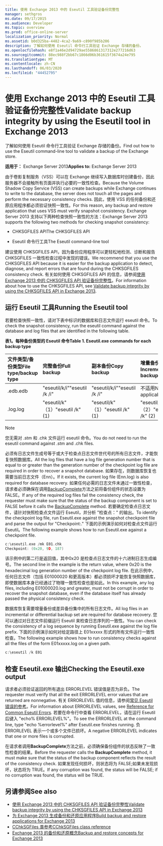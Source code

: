 ```yaml
---
title: 使用 Exchange 2013 中的 Eseutil 工具验证备份完整性
manager: sethgros
ms.date: 09/17/2015
ms.audience: Developer
ms.topic: overview
ms.prod: office-online-server
localization_priority: Normal
ms.assetid: b0d325ba-4482-4ca2-9a69-c890f985b206
description: 了解如何使用 Eseutil 命令行工具验证 Exchange 存储的备份。
ms.openlocfilehash: e8f1a46e2d94729ae5586861317312e277216d63
ms.sourcegitcommit: 88ec988f2bb67c1866d06b361615f3674a24e795
ms.translationtype: MT
ms.contentlocale: zh-CN
ms.lasthandoff: 06/03/2020
ms.locfileid: "44452795"
---
```

#  <a name="validate-backup-integrity-by-using-the-eseutil-tool-in-exchange-2013"></a><span data-ttu-id="64423-103">使用 Exchange 2013 中的 Eseutil 工具验证备份完整性</span><span class="sxs-lookup"><span data-stu-id="64423-103">Validate backup integrity by using the Eseutil tool in Exchange 2013</span></span>

<span data-ttu-id="64423-104">了解如何使用 Eseutil 命令行工具验证 Exchange 存储的备份。</span><span class="sxs-lookup"><span data-stu-id="64423-104">Find out how to use the Eseutil command-line tool to validate a backup of the Exchange store.</span></span> 
  
<span data-ttu-id="64423-105">**适用于：** Exchange Server 2013</span><span class="sxs-lookup"><span data-stu-id="64423-105">**Applies to:** Exchange Server 2013</span></span> 
  
<span data-ttu-id="64423-106">由于卷影复制服务（VSS）可以在 Exchange 继续写入数据库时创建备份，因此服务器不会接触所有页面并执行必要的一致性检查。</span><span class="sxs-lookup"><span data-stu-id="64423-106">Because the Volume Shadow Copy Service (VSS) can create backups while Exchange continues to write to the database, the server does not touch all the pages and perform the necessary consistency checks.</span></span> <span data-ttu-id="64423-107">因此，使用 VSS 的任何备份和还原应用程序都必须验证快照一致性。</span><span class="sxs-lookup"><span data-stu-id="64423-107">For this reason, any backup and restore application that uses VSS must verify snapshot consistency.</span></span> <span data-ttu-id="64423-108">Exchange Server 2013 支持以下两种检查快照一致性的方法：</span><span class="sxs-lookup"><span data-stu-id="64423-108">Exchange Server 2013 supports the following two methods for checking snapshot consistency:</span></span> 
  
- <span data-ttu-id="64423-109">CHKSGFILES API</span><span class="sxs-lookup"><span data-stu-id="64423-109">The CHKSGFILES API</span></span>
    
- <span data-ttu-id="64423-110">Eseutil 命令行工具</span><span class="sxs-lookup"><span data-stu-id="64423-110">The Eseutil command-line tool</span></span>
    
<span data-ttu-id="64423-111">建议使用 CHKSGFILES API，因为备份应用程序可以更轻松地检测、诊断和报告 CHKSGFILES 一致性检查过程中发现的错误。</span><span class="sxs-lookup"><span data-stu-id="64423-111">We recommend that you use the CHKSGFILES API because it is easier for the backup application to detect, diagnose, and report errors that are found during the CHKSGFILES consistency check.</span></span> <span data-ttu-id="64423-112">有关如何使用 CHKSGFILES API 的信息，请参阅[使用 Exchange 2013 中的 CHKSGFILES API 验证备份完整性](how-to-validate-backup-integrity-by-using-the-chksgfiles-api-in-exchange.md)。</span><span class="sxs-lookup"><span data-stu-id="64423-112">For information about how to use the CHKSGFILES API, see [Validate backup integrity by using the CHKSGFILES API in Exchange 2013](how-to-validate-backup-integrity-by-using-the-chksgfiles-api-in-exchange.md).</span></span>
  
## <a name="running-the-eseutil-tool"></a><span data-ttu-id="64423-113">运行 Eseutil 工具</span><span class="sxs-lookup"><span data-stu-id="64423-113">Running the Eseutil tool</span></span>

<span data-ttu-id="64423-114">若要检查快照一致性，请对下表中标识的数据库和日志文件运行 eseutil 命令。</span><span class="sxs-lookup"><span data-stu-id="64423-114">To check the snapshot consistency, run the eseutil command against the database and log files that are identified in the following table.</span></span> 
  
<span data-ttu-id="64423-115">**表1。每种备份类型的 Eseutil 命令**</span><span class="sxs-lookup"><span data-stu-id="64423-115">**Table 1. Eseutil.exe commands for each backup type**</span></span>

|<span data-ttu-id="64423-116">**文件类型/备份类型**</span><span class="sxs-lookup"><span data-stu-id="64423-116">**File type/backup type**</span></span>|<span data-ttu-id="64423-117">**完整备份**</span><span class="sxs-lookup"><span data-stu-id="64423-117">**Full backup**</span></span>|<span data-ttu-id="64423-118">**副本备份**</span><span class="sxs-lookup"><span data-stu-id="64423-118">**Copy backup**</span></span>|<span data-ttu-id="64423-119">**增量备份**</span><span class="sxs-lookup"><span data-stu-id="64423-119">**Incremental backup**</span></span>|<span data-ttu-id="64423-120">**差异备份**</span><span class="sxs-lookup"><span data-stu-id="64423-120">**Differential backup**</span></span>|
|:-----|:-----|:-----|:-----|:-----|
|<span data-ttu-id="64423-121">.edb</span><span class="sxs-lookup"><span data-stu-id="64423-121">.edb</span></span>  <br/> |<span data-ttu-id="64423-122">"eseutil/k/i"</span><span class="sxs-lookup"><span data-stu-id="64423-122">"eseutil /k /i"</span></span>  <br/> |<span data-ttu-id="64423-123">"eseutil/k/i"</span><span class="sxs-lookup"><span data-stu-id="64423-123">"eseutil /k /i"</span></span>  <br/> |<span data-ttu-id="64423-124">不适用</span><span class="sxs-lookup"><span data-stu-id="64423-124">Not applicable</span></span>  <br/> |<span data-ttu-id="64423-125">不适用</span><span class="sxs-lookup"><span data-stu-id="64423-125">Not applicable</span></span>  <br/> |
|<span data-ttu-id="64423-126">.log</span><span class="sxs-lookup"><span data-stu-id="64423-126">.log</span></span>  <br/> |<span data-ttu-id="64423-127">"eseutil/k" （1）</span><span class="sxs-lookup"><span data-stu-id="64423-127">"eseutil /k" (1)</span></span>  <br/> |<span data-ttu-id="64423-128">"eseutil/k" （1）</span><span class="sxs-lookup"><span data-stu-id="64423-128">"eseutil /k" (1)</span></span>  <br/> |<span data-ttu-id="64423-129">"eseutil/k" （2）</span><span class="sxs-lookup"><span data-stu-id="64423-129">"eseutil /k" (2)</span></span>  <br/> |<span data-ttu-id="64423-130">"eseutil/k" （2）</span><span class="sxs-lookup"><span data-stu-id="64423-130">"eseutil /k" (2)</span></span>  <br/> |
   
> [!NOTE]
> <span data-ttu-id="64423-131">您无需对 .stm 和 .chk 文件运行 eseutil 命令。</span><span class="sxs-lookup"><span data-stu-id="64423-131">You do not need to run the eseutil command against .stm and .chk files.</span></span> 
  
<span data-ttu-id="64423-132">必须有日志文件生成号等于或大于检查点日志文件世代号的所有日志文件，才能恢复快照数据库。</span><span class="sxs-lookup"><span data-stu-id="64423-132">All the log files that have a log file generation number that is equal to or greater than the generation number of the checkpoint log file are required in order to recover a snapshot database.</span></span> <span data-ttu-id="64423-133">如果存在，则数据库恢复也需要当前日志文件（Enn）。</span><span class="sxs-lookup"><span data-stu-id="64423-133">If it exists, the current log file (Enn.log) is also required for database recovery.</span></span> <span data-ttu-id="64423-134">如果任何必需的日志文件未通过一致性检查，请求者必须确保在调用[BackupComplete](https://msdn.microsoft.com/library/windows/desktop/aa382651%28v=vs.85%29.aspx)方法之前将备份组件的状态设置为 FALSE。</span><span class="sxs-lookup"><span data-stu-id="64423-134">If any of the required log files fail the consistency check, the requester must make sure that the status of the backup component is set to FALSE before it calls the [BackupComplete](https://msdn.microsoft.com/library/windows/desktop/aa382651%28v=vs.85%29.aspx) method.</span></span> <span data-ttu-id="64423-135">若要确定检查点日志文件，请针对快照检查点文件运行 Eseutil，并分析 "检查点：" 的输出。</span><span class="sxs-lookup"><span data-stu-id="64423-135">To identify the checkpoint log file, run Eseutil.exe against the snapshot checkpoint file and parse the output for "Checkpoint:."</span></span> <span data-ttu-id="64423-136">下面的示例演示如何对检查点文件运行 Eseutil。</span><span class="sxs-lookup"><span data-stu-id="64423-136">The following example shows how to run Eseutil.exe against a checkpoint file.</span></span> 
  
```cpp
c:\eseutil.exe /mk E01.chk
Checkpoint: (0x20, 9D, 187)
```

<span data-ttu-id="64423-137">该示例中的第二行是返回值，其中0x20 是检查点日志文件的十六进制日志生成编号。</span><span class="sxs-lookup"><span data-stu-id="64423-137">The second line in the example is the return value, where 0x20 is the hexadecimal log generation number of the checkpoint log file.</span></span> <span data-ttu-id="64423-138">在此示例中，任何日志文件（包括 E01000020 和更高版本）都必须损坏才能恢复快照数据库，即使数据库本身已经通过了物理一致性检查也是如此。</span><span class="sxs-lookup"><span data-stu-id="64423-138">In this example, any log files, including E01000020.log and greater, must not be corrupt in order to recover the snapshot database, even if the database itself has already passed the physical consistency check.</span></span>
  
<span data-ttu-id="64423-139">数据库恢复需要增量备份或差异备份集中的所有日志文件。</span><span class="sxs-lookup"><span data-stu-id="64423-139">All log files in an incremental or differential backup set are required for database recovery.</span></span> <span data-ttu-id="64423-140">您可以通过对日志文件前缀运行 Eseutil 来检查日志序列的一致性。</span><span class="sxs-lookup"><span data-stu-id="64423-140">You can check the consistency of a log sequence by running Eseutil.exe against the log file prefix.</span></span> <span data-ttu-id="64423-141">下面的示例演示如何对给定路径上 E01xxxxx 形式的所有文件运行一致性检查。</span><span class="sxs-lookup"><span data-stu-id="64423-141">The following example shows how to run consistency checks against all the files of the form E01xxxxx.log on a given path.</span></span>
  
```cpp
c:\eseutil /k E01
```

## <a name="checking-the-eseutilexe-output"></a><span data-ttu-id="64423-142">检查 Eseutil.exe 输出</span><span class="sxs-lookup"><span data-stu-id="64423-142">Checking the Eseutil.exe output</span></span>

<span data-ttu-id="64423-143">请求者必须验证返回的所有退出 ERRORLEVEL 错误值是否为非负。</span><span class="sxs-lookup"><span data-stu-id="64423-143">The requester must verify that all the exit ERRORLEVEL error values that are returned are nonnegative.</span></span> <span data-ttu-id="64423-144">有关 ERRORLEVEL 值的信息，请参阅[常见 Eseutil 错误的参考](https://technet.microsoft.com/library/aa996759%28v=exchg.80%29.aspx)。</span><span class="sxs-lookup"><span data-stu-id="64423-144">For information about ERRORLEVEL values, see [Reference for Common Eseutil Errors](https://technet.microsoft.com/library/aa996759%28v=exchg.80%29.aspx).</span></span> <span data-ttu-id="64423-145">若要在命令行中查看 ERRORLEVEL，请在运行 Eseutil 后键入 "echo% ERRORLEVEL%"。</span><span class="sxs-lookup"><span data-stu-id="64423-145">To see the ERRORLEVEL at the command line, type "echo %errorlevel%" after Eseutil.exe finishes running.</span></span> <span data-ttu-id="64423-146">负 ERRORLEVEL 表示一个或多个文件已损坏。</span><span class="sxs-lookup"><span data-stu-id="64423-146">A negative ERRORLEVEL indicates that one or more files is corrupted.</span></span>
  
<span data-ttu-id="64423-147">在请求者调用**BackupComplete**方法之前，必须确保备份组件的状态反映了一致性检查的结果。</span><span class="sxs-lookup"><span data-stu-id="64423-147">Before the requester calls the **BackupComplete** method, it must make sure that the status of the backup component reflects the result of the consistency check.</span></span> <span data-ttu-id="64423-148">如果发现任何损坏，则状态将为 FALSE;如果未发现损坏，状态将为 TRUE。</span><span class="sxs-lookup"><span data-stu-id="64423-148">If any corruption was found, the status will be FALSE; if no corruption was found, the status will be TRUE.</span></span> 
  
## <a name="see-also"></a><span data-ttu-id="64423-149">另请参阅</span><span class="sxs-lookup"><span data-stu-id="64423-149">See also</span></span>

- [<span data-ttu-id="64423-150">使用 Exchange 2013 中的 CHKSGFILES API 验证备份完整性</span><span class="sxs-lookup"><span data-stu-id="64423-150">Validate backup integrity by using the CHKSGFILES API in Exchange 2013</span></span>](how-to-validate-backup-integrity-by-using-the-chksgfiles-api-in-exchange.md)
- [<span data-ttu-id="64423-151">为 Exchange 2013 生成备份和还原应用程序</span><span class="sxs-lookup"><span data-stu-id="64423-151">Build backup and restore applications for Exchange 2013</span></span>](build-backup-and-restore-applications-for-exchange-2013.md)
- [<span data-ttu-id="64423-152">CChkSGFiles 类参考</span><span class="sxs-lookup"><span data-stu-id="64423-152">CChkSGFiles class reference</span></span>](cchksgfiles-class-reference.md)
- [<span data-ttu-id="64423-153">Exchange 2013 的备份和还原概念</span><span class="sxs-lookup"><span data-stu-id="64423-153">Backup and restore concepts for Exchange 2013</span></span>](backup-and-restore-concepts-for-exchange-2013.md)
    

